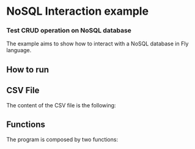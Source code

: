 # NoSQL Interaction example

### Test CRUD operation on NoSQL database
The example aims to show how to interact with a NoSQL database in Fly language. 

## How to run


## CSV File
The content of the CSV file is the following:



## Functions

The program is composed by two functions:
